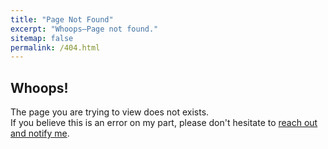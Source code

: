 ```yaml
---
title: "Page Not Found"
excerpt: "Whoops—Page not found."
sitemap: false
permalink: /404.html
---
```


## Whoops! 

The page you are trying to view does not exists. <br>
If you believe this is an error on my part, please don't hesitate to [reach out and notify me](mailto:nathan_sandford@berkeley.edu?subject=[Website]%20Issue%20Report).

